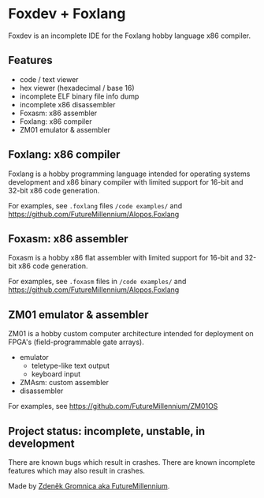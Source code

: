    

Foxdev + Foxlang
=================

Foxdev is an incomplete IDE for the Foxlang hobby language x86 compiler.

Features
---------

- code / text viewer
- hex viewer (hexadecimal / base 16)
- incomplete ELF binary file info dump
- incomplete x86 disassembler
- Foxasm: x86 assembler
- Foxlang: x86 compiler
- ZM01 emulator & assembler


Foxlang: x86 compiler
----------------------

Foxlang is a hobby programming language intended for operating systems development and x86 binary compiler with limited support for 16-bit and 32-bit x86 code generation.

For examples, see `.foxlang` files `/code examples/` and https://github.com/FutureMillennium/Alopos.Foxlang


Foxasm: x86 assembler
----------------------

Foxasm is a hobby x86 flat assembler with limited support for 16-bit and 32-bit x86 code generation.

For examples, see `.foxasm` files in `/code examples/` and https://github.com/FutureMillennium/Alopos.Foxlang


ZM01 emulator & assembler
--------------------------

ZM01 is a hobby custom computer architecture intended for deployment on FPGA's (field-programmable gate arrays).

- emulator
	- teletype-like text output
	- keyboard input
- ZMAsm: custom assembler
- disassembler

For examples, see https://github.com/FutureMillennium/ZM01OS 

Project status: incomplete, unstable, in development
-----------------------------------------------------

There are known bugs which result in crashes. There are known incomplete features which may also result in crashes.

Made by [Zdeněk Gromnica aka FutureMillennium](http://futuremillennium.com/).
